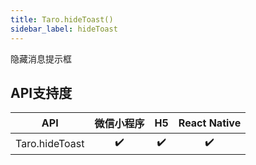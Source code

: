 ```yaml
---
title: Taro.hideToast()
sidebar_label: hideToast
---
```



隐藏消息提示框



## API支持度


| API | 微信小程序 | H5 | React Native |
| :-: | :-: | :-: | :-: |
| Taro.hideToast | ✔️ | ✔️ | ✔️ |

